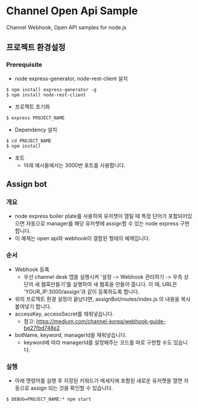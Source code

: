 # Channel Open Api Sample
Channel Webhook, Open API samples for node.js

## 프로젝트 환경설정
### Prerequisite
- node express-generator, node-rest-client 설치
```
$ npm install express-generator -g
$ npm install node-rest-client
```
- 프로젝트 초기화
```
$ express PROJECT_NAME
```
- Dependency 설치
```
$ cd PROJECT_NAME
$ npm install
```
- 포트
  - 아래 예시들에서는 3000번 포트를 사용합니다.

## Assign bot
### 개요
- node express boiler plate를 사용하여 유저챗이 열릴 때 특정 단어가 포함되어있으면 자동으로 manager를 해당 유저챗에 assign할 수 있는 node express 구현합니다.  
- 이 예제는 open api와 webhook이 결합된 형태의 예제입니다.

### 순서
- Webhook 등록
  - 우선 channel desk 앱을 실행시켜 '설정 -> Webhook 관리하기 -> 우측 상단의 새 웹훅만들기'를 실행하여 새 웹훅을 만들어 줍니다. 이 때, URL은 'YOUR_IP:3000/assign'과 같이 등록하도록 합니다.
- 위의 프로젝트 환경 설정이 끝났다면, assignBot/routes/index.js 의 내용을 복사 붙여넣기 합니다.
- accessKey, accessSecret를 채워넣습니다.
  - 참고: https://medium.com/channel-korea/webhook-guide-be27fbd748e2
- botName, keyword, managerId을 채워넣습니다.
  - keyword에 따라 managerId를 설정해주는 코드를 따로 구현할 수도 있습니다.

### 실행
- 아래 명령어를 실행 후 지정된 키워드가 메세지에 포함된 새로운 유저챗을 열면 자동으로 assign 되는 것을 확인할 수 있습니다.
```
$ DEBUG=PROJECT_NAME:* npm start
```
